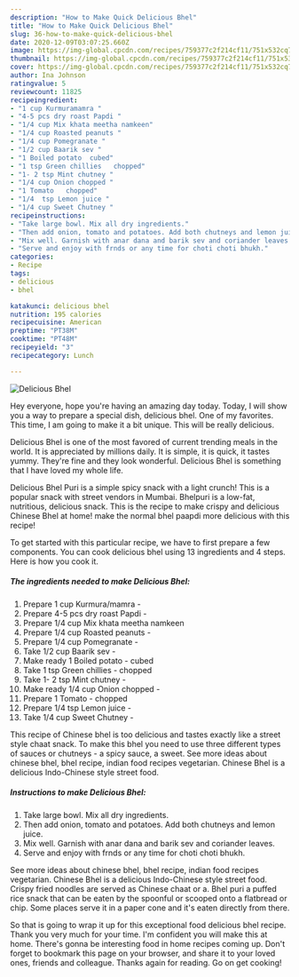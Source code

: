 ```yaml
---
description: "How to Make Quick Delicious Bhel"
title: "How to Make Quick Delicious Bhel"
slug: 36-how-to-make-quick-delicious-bhel
date: 2020-12-09T03:07:25.660Z
image: https://img-global.cpcdn.com/recipes/759377c2f214cf11/751x532cq70/delicious-bhel-recipe-main-photo.jpg
thumbnail: https://img-global.cpcdn.com/recipes/759377c2f214cf11/751x532cq70/delicious-bhel-recipe-main-photo.jpg
cover: https://img-global.cpcdn.com/recipes/759377c2f214cf11/751x532cq70/delicious-bhel-recipe-main-photo.jpg
author: Ina Johnson
ratingvalue: 5
reviewcount: 11825
recipeingredient:
- "1 cup Kurmuramamra "
- "4-5 pcs dry roast Papdi "
- "1/4 cup Mix khata meetha namkeen"
- "1/4 cup Roasted peanuts "
- "1/4 cup Pomegranate "
- "1/2 cup Baarik sev "
- "1 Boiled potato  cubed"
- "1 tsp Green chillies   chopped"
- "1- 2 tsp Mint chutney "
- "1/4 cup Onion chopped "
- "1 Tomato   chopped"
- "1/4  tsp Lemon juice "
- "1/4 cup Sweet Chutney "
recipeinstructions:
- "Take large bowl. Mix all dry ingredients."
- "Then add onion, tomato and potatoes. Add both chutneys and lemon juice."
- "Mix well. Garnish with anar dana and barik sev and coriander leaves."
- "Serve and enjoy with frnds or any time for choti choti bhukh."
categories:
- Recipe
tags:
- delicious
- bhel

katakunci: delicious bhel 
nutrition: 195 calories
recipecuisine: American
preptime: "PT38M"
cooktime: "PT48M"
recipeyield: "3"
recipecategory: Lunch

---
```



![Delicious Bhel](https://img-global.cpcdn.com/recipes/759377c2f214cf11/751x532cq70/delicious-bhel-recipe-main-photo.jpg)

Hey everyone, hope you're having an amazing day today. Today, I will show you a way to prepare a special dish, delicious bhel. One of my favorites. This time, I am going to make it a bit unique. This will be really delicious.

Delicious Bhel is one of the most favored of current trending meals in the world. It is appreciated by millions daily. It is simple, it is quick, it tastes yummy. They're fine and they look wonderful. Delicious Bhel is something that I have loved my whole life.

Delicious Bhel Puri is a simple spicy snack with a light crunch! This is a popular snack with street vendors in Mumbai. Bhelpuri is a low-fat, nutritious, delicious snack. This is the recipe to make crispy and delicious Chinese Bhel at home! make the normal bhel paapdi more delicious with this recipe!


To get started with this particular recipe, we have to first prepare a few components. You can cook delicious bhel using 13 ingredients and 4 steps. Here is how you cook it.

<!--inarticleads1-->

##### The ingredients needed to make Delicious Bhel:

1. Prepare 1 cup Kurmura/mamra -
1. Prepare 4-5 pcs dry roast Papdi -
1. Prepare 1/4 cup Mix khata meetha namkeen
1. Prepare 1/4 cup Roasted peanuts -
1. Prepare 1/4 cup Pomegranate -
1. Take 1/2 cup Baarik sev -
1. Make ready 1 Boiled potato - cubed
1. Take 1 tsp Green chillies -  chopped
1. Take 1- 2 tsp Mint chutney -
1. Make ready 1/4 cup Onion chopped -
1. Prepare 1 Tomato -  chopped
1. Prepare 1/4  tsp Lemon juice -
1. Take 1/4 cup Sweet Chutney -


This recipe of Chinese bhel is too delicious and tastes exactly like a street style chaat snack. To make this bhel you need to use three different types of sauces or chutneys - a spicy sauce, a sweet. See more ideas about chinese bhel, bhel recipe, indian food recipes vegetarian. Chinese Bhel is a delicious Indo-Chinese style street food. 

<!--inarticleads2-->

##### Instructions to make Delicious Bhel:

1. Take large bowl. Mix all dry ingredients.
1. Then add onion, tomato and potatoes. Add both chutneys and lemon juice.
1. Mix well. Garnish with anar dana and barik sev and coriander leaves.
1. Serve and enjoy with frnds or any time for choti choti bhukh.


See more ideas about chinese bhel, bhel recipe, indian food recipes vegetarian. Chinese Bhel is a delicious Indo-Chinese style street food. Crispy fried noodles are served as Chinese chaat or a. Bhel puri a puffed rice snack that can be eaten by the spoonful or scooped onto a flatbread or chip. Some places serve it in a paper cone and it&#39;s eaten directly from there. 

So that is going to wrap it up for this exceptional food delicious bhel recipe. Thank you very much for your time. I'm confident you will make this at home. There's gonna be interesting food in home recipes coming up. Don't forget to bookmark this page on your browser, and share it to your loved ones, friends and colleague. Thanks again for reading. Go on get cooking!
